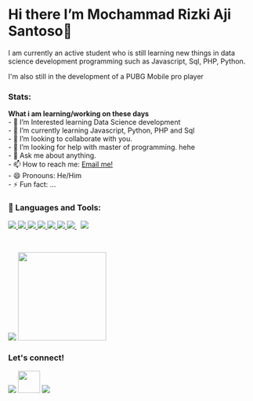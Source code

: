 # Hi there I’m Mochammad Rizki Aji Santoso👋
I am currently an active student who is still learning new things in data science development programming such as Javascript, Sql, PHP, Python.

I'm also still in the development of a PUBG Mobile pro player

<!--
**rizkyluxszerr/rizkyluxszerr** is a ✨ _special_ ✨ repository because its `README.md` (this file) appears on your GitHub profile.

Here are some ideas to get you started:

- 🔭 I’m currently working on ...
- 🌱 I’m currently learning ...
- 👯 I’m looking to collaborate on ...
- 🤔 I’m looking for help with ...
- 💬 Ask me about ...
- 📫 How to reach me: ...
- 😄 Pronouns: ...
- ⚡ Fun fact: ...
-->


### Stats:
 <summary><strong>What i am learning/working on these days</strong></summary>
    - 🔭 I’m Interested learning Data Science development </br>
    - 🌱 I’m currently learning Javascript, Python, PHP and Sql </br>
    - 👯 I’m looking to collaborate with you. </br>
    - 🤔 I’m looking for help with master of programming. hehe </br>
    - 💬 Ask me about anything.</br>
    - 📫 How to reach me: <a href="jinkzprolimit@gmail.com">Email me!</a>  </br>
    - 😄 Pronouns: He/Him </br>
    - ⚡ Fun fact: ... </br>

### 🚀 Languages and Tools:

<p align="left"> 
    <a href="https://www.java.com" target="_blank"> <img src="https://img.icons8.com/color/48/000000/java-coffee-cup-logo.png"/> </a>
    <a href="https://developer.mozilla.org/en-US/docs/Web/JavaScript" target="_blank"> <img src="https://img.icons8.com/color/48/000000/javascript.png"/> </a> 
    <a href="https://www.w3.org/html/" target="_blank"> <img src="https://img.icons8.com/color/48/000000/html-5.png"/> </a> 
    <a href="https://www.w3schools.com/css/" target="_blank"> <img src="https://img.icons8.com/color/48/000000/css3.png"/> </a>
    <a href="https://www.python.org" target="_blank"> <img src="https://img.icons8.com/color/48/000000/python.png"/> </a>
    <a href="https://www.php.net/" target="_blank"> <img src="https://img.icons8.com/color/48/000000/php.png"/> </a> 
    <a style="padding-right:8px;" href="https://www.mysql.com/" target="_blank"> <img src="https://img.icons8.com/color/48/000000/mysql.png"/> </a>
    <a href="https://git-scm.com/" target="_blank"> <img src="https://img.icons8.com/color/48/000000/git.png"/> </a> 
</p>

<br/>
<p>
    <img src="https://github-readme-stats.vercel.app/api?username=rizkyjisantt&hide=contribs,prs&show_icons=true&hide_border=true&title_color=000" />
    <img src="https://github-readme-stats.vercel.app/api/top-langs/?username=rizkyjisantt&layout=compact" height=180 />
</p>

### Let's connect!
<p align="left">

<a href = "https://www.linkedin.com/in/moch-rizki/" target="_blank"><img src="https://img.icons8.com/fluent/48/000000/linkedin.png"/></a>
<a href = "https://mail.google.com/mail/?view=cm&fs=1&to=jinkzprolimit@gmail.com&su=SUBJECT&body=BODY&bcc=jinkzprolimit@gmail.com" target="_blank"><img src="https://img.icons8.com/color/344/circled-envelope.png" width="45"/></a>
<a href = "https://www.instagram.com/rizky_jisantt/" target="_blank"><img src="https://img.icons8.com/fluent/48/000000/instagram-new.png"/></a>

</p>
